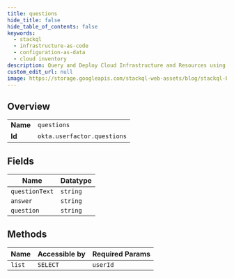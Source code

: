 ```yaml
---
title: questions
hide_title: false
hide_table_of_contents: false
keywords:
  - stackql
  - infrastructure-as-code
  - configuration-as-data
  - cloud inventory
description: Query and Deploy Cloud Infrastructure and Resources using SQL
custom_edit_url: null
image: https://storage.googleapis.com/stackql-web-assets/blog/stackql-blog-post-featured-image.png
---
```

  
    

## Overview
<table><tbody>
<tr><td><b>Name</b></td><td><code>questions</code></td></tr>
<tr><td><b>Id</b></td><td><code>okta.userfactor.questions</code></td></tr>
</tbody></table>

## Fields
| Name | Datatype |
| ---- | -------- |
| `questionText` | `string` |
| `answer` | `string` |
| `question` | `string` |
## Methods
| Name | Accessible by | Required Params |
| ---- | ------------- | --------------- |
| `list` | `SELECT` | `userId` |
